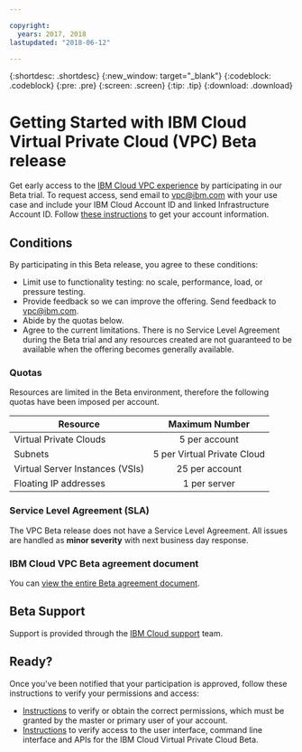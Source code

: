 ```yaml
---

copyright:
  years: 2017, 2018
lastupdated: "2018-06-12"

---
```


{:shortdesc: .shortdesc}
{:new_window: target="_blank"}
{:codeblock: .codeblock}
{:pre: .pre}
{:screen: .screen}
{:tip: .tip}
{:download: .download}

# Getting Started with IBM Cloud Virtual Private Cloud (VPC) Beta release

Get early access to the [IBM Cloud VPC experience](about-vpc-beta.html) by participating in our Beta trial. To request access, send email to [vpc@ibm.com](mailto:vpc@ibm.com) with your use case and include your IBM Cloud Account ID and linked Infrastructure Account ID. Follow [these instructions](how-to-get-account.html) to get your account information. 

## Conditions

By participating in this Beta release, you agree to these conditions:

* Limit use to functionality testing: no scale, performance, load, or pressure testing.
* Provide feedback so we can improve the offering. Send feedback to [vpc@ibm.com](mailto:vpc@ibm.com). 
* Abide by the quotas below. 
* Agree to the current limitations. There is no Service Level Agreement during the Beta trial and any resources created are not guaranteed to be available when the offering becomes generally available.

### Quotas

Resources are limited in the Beta environment, therefore the following quotas have been imposed per account.

|   Resource     | Maximum Number |
| ------- | :------: |
| Virtual Private Clouds | 5 per account|
| Subnets | 5 per Virtual Private Cloud |
| Virtual Server Instances (VSIs) | 25 per account |
| Floating IP addresses | 1 per server |

### Service Level Agreement (SLA)

The VPC Beta release does not have a Service Level Agreement. All issues are handled as **minor severity** with next business day response. 

### IBM Cloud VPC Beta agreement document

You can [view the entire Beta agreement document](images/vpc-beta-agreement.png).

## Beta Support

Support is provided through the [IBM Cloud support](https://console.bluemix.net/docs/support/index.html#contacting-support)  team. 

## Ready?

Once you've been notified that your participation is approved, follow these instructions to verify your permissions and access:

* [Instructions](vpc-user-permissions.html) to verify or obtain the correct permissions, which must be granted by the master or primary user of your account.
* [Instructions](how-to-verify-access.html) to verify access to the user interface, command line interface and APIs for the IBM Cloud Virtual Private Cloud Beta.

